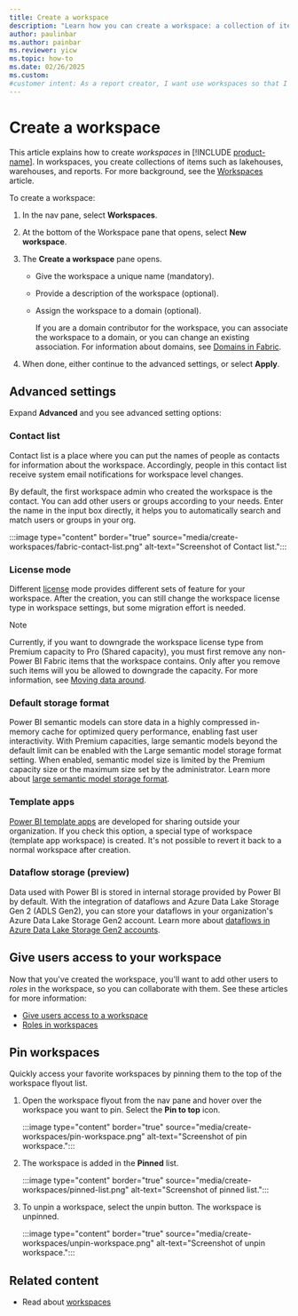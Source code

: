 ```yaml
---
title: Create a workspace
description: "Learn how you can create a workspace: a collection of items such as lakehouses, warehouses, and reports, with task flows built to deliver key metrics for your organization."
author: paulinbar
ms.author: painbar
ms.reviewer: yicw
ms.topic: how-to
ms.date: 02/26/2025
ms.custom:
#customer intent: As a report creator, I want use workspaces so that I can create collections of artifacts that are related.
---
```

# Create a workspace

This article explains how to create *workspaces* in [!INCLUDE [product-name](../includes/product-name.md)]. In workspaces, you create collections of items such as lakehouses, warehouses, and reports. For more background, see the [Workspaces](workspaces.md) article.

To create a workspace:

1. In the nav pane, select **Workspaces**.

1. At the bottom of the Workspace pane that opens, select **New workspace**.

1. The **Create a workspace** pane opens.

    * Give the workspace a unique name (mandatory).

    * Provide a description of the workspace (optional).

    * Assign the workspace to a domain (optional).

        If you are a domain contributor for the workspace, you can associate the workspace to a domain, or you can change an existing association. For information about domains, see [Domains in Fabric](../governance/domains.md).

1. When done, either continue to the advanced settings, or select **Apply**.

## Advanced settings

Expand **Advanced** and you see advanced setting options:

### Contact list

Contact list is a place where you can put the names of people as contacts for information about the workspace. Accordingly, people in this contact list receive system email notifications for workspace level changes. 

By default, the first workspace admin who created the workspace is the contact. You can add other users or groups according to your needs. Enter the name in the input box directly, it helps you to automatically search and match users or groups in your org.

:::image type="content" border="true" source="media/create-workspaces/fabric-contact-list.png" alt-text="Screenshot of Contact list.":::

### License mode

Different [license](../enterprise/licenses.md) mode provides different sets of feature for your workspace. After the creation, you can still change the workspace license type in workspace settings, but some migration effort is needed.

>[!NOTE]
> Currently, if you want to downgrade the workspace license type from Premium capacity to Pro (Shared capacity), you must first remove any non-Power BI Fabric items that the workspace contains. Only after you remove such items will you be allowed to downgrade the capacity. For more information, see [Moving data around](../admin/portal-workspaces.md#moving-data-around).

### Default storage format

Power BI semantic models can store data in a highly compressed in-memory cache for optimized query performance, enabling fast user interactivity. With Premium capacities, large semantic models beyond the default limit can be enabled with the Large semantic model storage format setting. When enabled, semantic model size is limited by the Premium capacity size or the maximum size set by the administrator. Learn more about [large semantic model storage format](/power-bi/enterprise/service-premium-large-models#enable-large-models).

### Template apps
  
[Power BI template apps](/power-bi/connect-data/service-template-apps-overview) are developed for sharing outside your organization. If you check this option, a special type of workspace (template app workspace) is created. It's not possible to revert it back to a normal workspace after creation.
  
### Dataflow storage (preview)

Data used with Power BI is stored in internal storage provided by Power BI by default. With the integration of dataflows and Azure Data Lake Storage Gen 2 (ADLS Gen2), you can store your dataflows in your organization's Azure Data Lake Storage Gen2 account. Learn more about [dataflows in Azure Data Lake Storage Gen2 accounts](/power-bi/transform-model/dataflows/dataflows-azure-data-lake-storage-integration#considerations-and-limitations).

## Give users access to your workspace

Now that you've created the workspace, you'll want to add other users to *roles* in the workspace, so you can collaborate with them. See these articles for more information:

- [Give users access to a workspace](../fundamentals/give-access-workspaces.md)
- [Roles in workspaces](../fundamentals/roles-workspaces.md)

## Pin workspaces

Quickly access your favorite workspaces by pinning them to the top of the workspace flyout list. 

1. Open the workspace flyout from the nav pane and hover over the workspace you want to pin. Select the **Pin to top** icon.

    :::image type="content" border="true" source="media/create-workspaces/pin-workspace.png" alt-text="Screenshot of pin workspace.":::

1. The workspace is added in the **Pinned** list.

    :::image type="content" border="true" source="media/create-workspaces/pinned-list.png" alt-text="Screenshot of pinned list.":::

1. To unpin a workspace, select the unpin button. The workspace is unpinned.

    :::image type="content" border="true" source="media/create-workspaces/unpin-workspace.png" alt-text="Screenshot of unpin workspace.":::

## Related content

* Read about [workspaces](workspaces.md)
